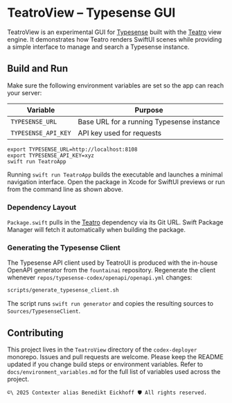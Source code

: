 # TeatroView – Typesense GUI

TeatroView is an experimental GUI for [Typesense](https://typesense.org) built with the [Teatro](../teatro) view engine. It demonstrates how Teatro renders SwiftUI scenes while providing a simple interface to manage and search a Typesense instance.

## Build and Run

Make sure the following environment variables are set so the app can reach your server:

| Variable | Purpose |
|----------|---------|
| `TYPESENSE_URL` | Base URL for a running Typesense instance |
| `TYPESENSE_API_KEY` | API key used for requests |

```
export TYPESENSE_URL=http://localhost:8108
export TYPESENSE_API_KEY=xyz
swift run TeatroApp
```

Running `swift run TeatroApp` builds the executable and launches a minimal navigation interface. Open the package in Xcode for SwiftUI previews or run from the command line as shown above.

### Dependency Layout

`Package.swift` pulls in the [Teatro](https://github.com/fountain-coach/teatro) dependency via its Git URL. Swift Package Manager will fetch it automatically when building the package.

### Generating the Typesense Client

The Typesense API client used by TeatroUI is produced with the in-house OpenAPI generator from the `fountainai` repository. Regenerate the client whenever `repos/typesense-codex/openapi/openapi.yml` changes:

```bash
scripts/generate_typesense_client.sh
```

The script runs `swift run generator` and copies the resulting sources to `Sources/TypesenseClient`.

## Contributing

This project lives in the `TeatroView` directory of the `codex-deployer` monorepo. Issues and pull requests are welcome. Please keep the README updated if you change build steps or environment variables. Refer to `docs/environment_variables.md` for the full list of variables used across the project.


````text
©\ 2025 Contexter alias Benedikt Eickhoff 🛡️ All rights reserved.
````
